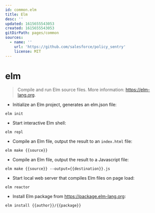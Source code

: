 ```yaml
---
id: common.elm
title: Elm
desc: ''
updated: 1615655543053
created: 1615655543053
gitDirPath: pages/common
sources:
  - name: ''
    url: 'https://github.com/salesforce/policy_sentry'
    license: MIT
---
```

# elm

> Compile and run Elm source files.
> More information: <https://elm-lang.org>.

- Initialize an Elm project, generates an elm.json file:

`elm init`

- Start interactive Elm shell:

`elm repl`

- Compile an Elm file, output the result to an `index.html` file:

`elm make {{source}}`

- Compile an Elm file, output the result to a Javascript file:

`elm make {{source}} --output={{destination}}.js`

- Start local web server that compiles Elm files on page load:

`elm reactor`

- Install Elm package from <https://package.elm-lang.org>:

`elm install {{author}}/{{package}}`

